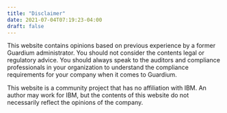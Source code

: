 ```yaml
---
title: "Disclaimer"
date: 2021-07-04T07:19:23-04:00
draft: false
---
```


This website contains opinions based on previous experience by a former Guardium administrator.
You should not consider the contents legal or regulatory advice. You should always speak to the
auditors and compliance professionals in your organization to understand the compliance requirements
for your company when it comes to Guardium.

This website is a community project that has no affiliation with IBM. An author may work for IBM, but
the contents of this website do not necessarily reflect the opinions of the company.

